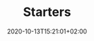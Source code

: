 ---
title: "Starters"
description: "Starter challenges on Haaukins Platform"
lead: "Starter challenges on Haaukins Platform."
date: 2020-10-13T15:21:01+02:00
lastmod: 2021-02-28T21:16:01+02:00
draft: false
images: []
menu: 
  docs:
    parent: "challenges"
weight: 100
toc: true
---